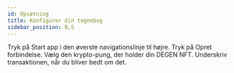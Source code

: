 ```yaml
---
id: Opsætning
title: Konfigurer din tegnebog
sidebar_position: 0,5
---
```


Tryk på Start app i den øverste navigationslinje til højre. Tryk på Opret forbindelse. Vælg den krypto-pung, der holder din DEGEN NFT. Underskriv transaktionen, når du bliver bedt om det. 

